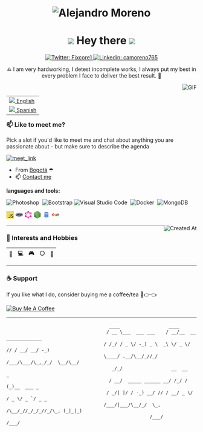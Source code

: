 
<h1 align="center">
  <img src="https://github.com/user-attachments/assets/87e0f408-00c8-4bf6-bbd3-146eb16780ff" alt="Alejandro Moreno" />
</h1>

<h1 align="center">
  <img src="https://media.giphy.com/media/mGcNjsfWAjY5AEZNw6/giphy.gif" width="50">
  Hey there 
  <img src="https://media.giphy.com/media/hvRJCLFzcasrR4ia7z/giphy.gif" width="35">
</h1>

<p align="center">
  <a href="https://twitter.com/Fixcore1">
    <img src="https://img.shields.io/twitter/follow/Microbica?style=social" alt="Twitter: Fixcore1" />
  </a>
  <a href="https://www.linkedin.com/in/camoreno765/">
    <img src="https://img.shields.io/badge/-microbica-blue?style=flat-square&logo=Linkedin&logoColor=white" alt="Linkedin: camoreno765" />
  </a>
</p>

<p align="center">
  ♎ I am very hardworking, I detest incomplete works, I always put my best in every problem I face to deliver the best result. 🍕
</p>

<img align="right" alt="GIF" src="https://github.com/user-attachments/assets/9d4163b2-4c13-498f-a50f-ca83c36e485c" />

<table align="right">
 <tr><td><a href="#"><img src="https://upload.wikimedia.org/wikipedia/commons/thumb/a/a4/Flag_of_the_United_States.svg/2560px-Flag_of_the_United_States.svg.png" height="13"> English</a></td></tr>
 <tr><td><a href="#"><img src="https://upload.wikimedia.org/wikipedia/commons/thumb/2/21/Flag_of_Colombia.svg/2560px-Flag_of_Colombia.svg.png" height="13"> Spanish</a></td></tr>
</table>

### 📫 Like to meet me?

Pick a slot if you'd like to meet me and chat about anything you are passionate about - but make sure to describe the agenda

<a href="https://calendly.com/amoreno765/30min" target="_blank"><img width="498" alt="meet_link" src="https://user-images.githubusercontent.com/15426564/144297439-f530f383-e73e-41e0-9914-a9b7d3f432e5.png"></a>


- From [Bogotá](https://www.google.com/maps/place/Bogot%C3%A1/@4.6482837,-74.2478938,11z/data=!3m1!4b1!4m5!3m4!1s0x8e3f9bfd2da6cb29:0x239d635520a33914!8m2!3d4.7109886!4d-74.072092) ☂
- 📫 [Contact me](mailto:develop.km14@gmail.com)

**languages and tools:**  

![Photoshop](https://img.shields.io/badge/-Photoshop-05122A?style=flat&logo=adobe-photoshop)&nbsp;
![Bootstrap](https://img.shields.io/badge/-Bootstrap-05122A?style=flat&logo=bootstrap&logoColor=563D7C)
![Visual Studio Code](https://img.shields.io/badge/-Visual%20Studio%20Code-05122A?style=flat&logo=visual-studio-code&logoColor=007ACC)&nbsp; 
![Docker](https://img.shields.io/badge/-Docker-05122A?style=flat&logo=docker&logoColor=007ACC)&nbsp; 
![MongoDB](https://img.shields.io/badge/-MongoDB-05122A?style=flat&logo=mongodb&logoColor=336633)&nbsp;

<code><img height="20" src="https://raw.githubusercontent.com/github/explore/80688e429a7d4ef2fca1e82350fe8e3517d3494d/topics/javascript/javascript.png"></code>
<code><img height="20" src="https://raw.githubusercontent.com/github/explore/80688e429a7d4ef2fca1e82350fe8e3517d3494d/topics/php/php.png"></code>
<code><img height="20" src="https://raw.githubusercontent.com/github/explore/5c058a388828bb5fde0bcafd4bc867b5bb3f26f3/topics/graphql/graphql.png"></code>
<code><img height="20" src="https://raw.githubusercontent.com/github/explore/80688e429a7d4ef2fca1e82350fe8e3517d3494d/topics/nodejs/nodejs.png"></code>
<code><img height="20" src="https://raw.githubusercontent.com/github/explore/80688e429a7d4ef2fca1e82350fe8e3517d3494d/topics/sql/sql.png"></code>
<code><img height="20" src="https://raw.githubusercontent.com/github/explore/80688e429a7d4ef2fca1e82350fe8e3517d3494d/topics/git/git.png"></code>

<img align="right" alt="Created At" src="https://komarev.com/ghpvc/?username=microbica" /> 

---

### 🏀 Interests and Hobbies

| 🏀 | 💻 | 🎮 | ⚪ | 🌱 |
| --- | --- | --- | --- | --- |



---

### ☕ Support

If you like what I do, consider buying me a coffee/tea 🥺👉👈

<a href="http://paypal.me/camoreno765" target="_blank">
  <img src="https://www.buymeacoffee.com/assets/img/custom_images/black_img.png" alt="Buy Me A Coffee" width="150">
</a>

---

```
                                      ____                  ____                      
                                     / __ \___  ___ ___    / __/__  __ _____________  
                                    / /_/ / _ \/ -_) _ \  _\ \/ _ \/ // / __/ __/ -_) 
                                    \____/ .__/\__/_//_/ /___/\___/\_,_/_/  \__/\__/  
                                       _/_/                  __  __   _               
                                      / __/  _____ ______ __/ /_/ /  (_)__  ___ _     
                                     / _/| |/ / -_) __/ // / __/ _ \/ / _ \/ _ `/ _ _ 
                                    /___/|___/\__/_/  \_, /\__/_//_/_/_//_/\_, (_|_|_)
                                                     /___/                /___/       
```
